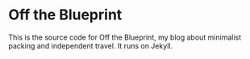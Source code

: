 # Off the Blueprint
This is the source code for Off the Blueprint, my blog about minimalist packing and independent travel. It runs on Jekyll.
